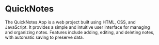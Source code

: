 # QuickNotes
The QuickNotes App is a web project built using HTML, CSS, and JavaScript. It provides a simple and intuitive user interface for managing and organizing notes. Features include adding, editing, and deleting notes, with automatic saving to preserve data.
